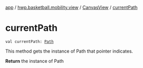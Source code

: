 [app](../../index.md) / [hwp.basketball.mobility.view](../index.md) / [CanvasView](index.md) / [currentPath](.)

# currentPath

`val currentPath: `[`Path`](https://developer.android.com/reference/android/graphics/Path.html)

This method gets the instance of Path that pointer indicates.

**Return**
the instance of Path

